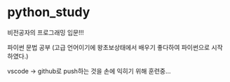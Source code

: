 # python_study

비전공자의 프로그래밍 입문!!!

파이썬 문법 공부
(고급 언어이기에 왕초보상태에서 배우기 좋다하여 파이썬으로 시작하였다.)

vscode -> github로 push하는 것을 손에 익히기 위해 훈련중...
